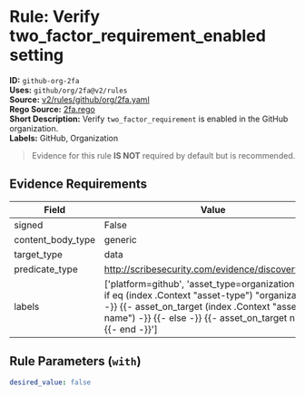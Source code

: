 # Rule: Verify two_factor_requirement_enabled setting  
**ID:** `github-org-2fa`  
**Uses:** `github/org/2fa@v2/rules`  
**Source:** [v2/rules/github/org/2fa.yaml](https://github.com/scribe-public/sample-policies/v2/rules/github/org/2fa.yaml)  
**Rego Source:** [2fa.rego](https://github.com/scribe-public/sample-policies/v2/rules/github/org/2fa.rego)  
**Short Description:** Verify `two_factor_requirement` is enabled in the GitHub organization.  
**Labels:** GitHub, Organization  
> Evidence for this rule **IS NOT** required by default but is recommended.


## Evidence Requirements  
| Field | Value |
|-------|-------|
| signed | False |
| content_body_type | generic |
| target_type | data |
| predicate_type | http://scribesecurity.com/evidence/discovery/v0.1 |
| labels | ['platform=github', 'asset_type=organization', '{{- if eq (index .Context "asset-type") "organization" -}} {{- asset_on_target (index .Context "asset-name") -}} {{- else -}} {{- asset_on_target nil -}} {{- end -}}'] |

## Rule Parameters (`with`)  
```yaml
desired_value: false
```

